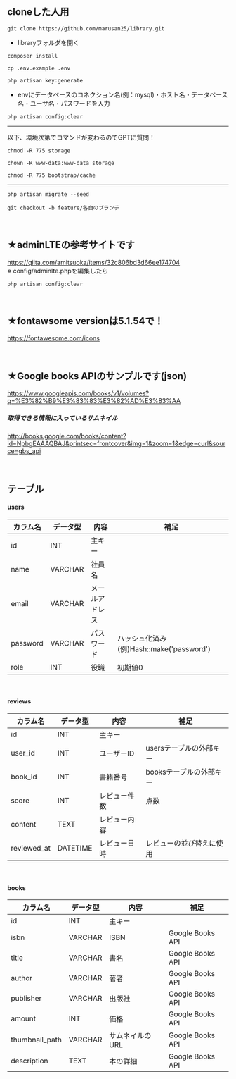 ## cloneした人用
```
git clone https://github.com/marusan25/library.git
```
- libraryフォルダを開く
```
composer install
```
```
cp .env.example .env
```
```
php artisan key:generate
```
- envにデータベースのコネクション名(例：mysql)・ホスト名・データベース名・ユーザ名・パスワードを入力
```
php artisan config:clear
```

---
以下、環境次第でコマンドが変わるのでGPTに質問！
```
chmod -R 775 storage
```
```
chown -R www-data:www-data storage
```
```
chmod -R 775 bootstrap/cache
```
---

```
php artisan migrate --seed
```
```
git checkout -b feature/各自のブランチ
```

<br>


## ★adminLTEの参考サイトです
https://qiita.com/amitsuoka/items/32c806bd3d66ee174704  
※ config/adminlte.phpを編集したら
```
php artisan config:clear
```

<br>

## ★fontawsome versionは5.1.54で！
https://fontawesome.com/icons

<br>

## ★Google books APIのサンプルです(json)
https://www.googleapis.com/books/v1/volumes?q=%E3%82%B9%E3%83%83%E3%82%AD%E3%83%AA

##### 取得できる情報に入っているサムネイル
http://books.google.com/books/content?id=NpbgEAAAQBAJ&printsec=frontcover&img=1&zoom=1&edge=curl&source=gbs_api


<br>

## テーブル
#### users
|カラム名|データ型|内容|補足|
|--------|------|------|------|
|id|INT|主キー||
|name|VARCHAR|社員名||
|email|VARCHAR|メールアドレス||
|password|VARCHAR|パスワード|ハッシュ化済み(例)Hash::make('password')|
|role|INT|役職|初期値0|

<br>

#### reviews
|カラム名|データ型|内容|補足|
|-----------|-----------|-----------|-----------|
|id|INT|主キー||
|user_id|INT|ユーザーID|usersテーブルの外部キー|
|book_id|INT|書籍番号|booksテーブルの外部キー|
|score|INT|レビュー件数|点数|
|content|TEXT|レビュー内容||
|reviewed_at|DATETIME|レビュー日時|レビューの並び替えに使用|

<br>

#### books
|カラム名|データ型|内容|補足|
|-----------|-----------|-----------|-----------|
|id|INT|主キー||
|isbn|VARCHAR|ISBN|Google Books API|
|title|VARCHAR|書名|Google Books API|
|author|VARCHAR|著者|Google Books API|
|publisher|VARCHAR|出版社|Google Books API|
|amount|INT|価格|Google Books API|
|thumbnail_path|VARCHAR|サムネイルのURL|Google Books API|
|description|TEXT|本の詳細|Google Books API|


